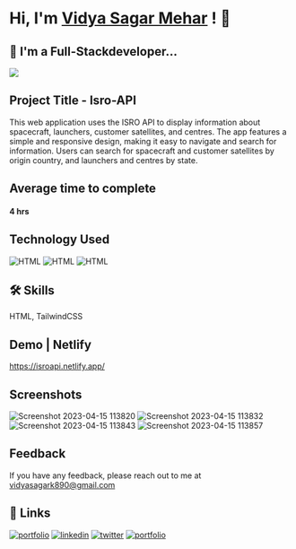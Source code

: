 



# Hi, I'm [Vidya Sagar Mehar](https://vidya-sagar-portfolio.netlify.app/) ! 👋


## 🚀 I'm a Full-Stackdeveloper...
<img src="https://user-images.githubusercontent.com/73097560/115834477-dbab4500-a447-11eb-908a-139a6edaec5c.gif">

## Project Title - Isro-API
This web application uses the ISRO API to display information about spacecraft, launchers, customer satellites, and centres. The app features a simple and responsive design, making it easy to navigate and search for information. Users can search for spacecraft and customer satellites by origin country, and launchers and centres by state. 


## Average time to complete
#### 4 hrs


## Technology Used

![HTML](https://img.shields.io/badge/FirstTech-HTML-purple)
![HTML](https://img.shields.io/badge/SecondTech-CSS-blue)
![HTML](https://img.shields.io/badge/SecondTech-JavaScript-red)

## 🛠 Skills
HTML, TailwindCSS

## Demo | Netlify
https://isroapi.netlify.app/


## Screenshots
![Screenshot 2023-04-15 113820](https://user-images.githubusercontent.com/92782806/232189043-6ac88546-26e9-4e31-b50f-7d182cba94c8.png)
![Screenshot 2023-04-15 113832](https://user-images.githubusercontent.com/92782806/232189067-15bb6663-8dff-4ffb-9084-bde7f2a999a0.png)
![Screenshot 2023-04-15 113843](https://user-images.githubusercontent.com/92782806/232189090-74d0d76a-a8d9-47b3-b3a2-c080d62eb6ec.png)
![Screenshot 2023-04-15 113857](https://user-images.githubusercontent.com/92782806/232189108-2c756522-de02-4fba-b6ca-d21ae0f18794.png)



## Feedback

If you have any feedback, please reach out to me at vidyasagark890@gmail.com


## 🔗 Links
[![portfolio](https://img.shields.io/badge/my_portfolio-000?style=for-the-badge&logo=ko-fi&logoColor=white)](https://vidya-sagar-portfolio.netlify.app/)
[![linkedin](https://img.shields.io/badge/linkedin-0A66C2?style=for-the-badge&logo=linkedin&logoColor=white)](https://www.linkedin.com/)
[![twitter](https://img.shields.io/badge/twitter-1DA1F2?style=for-the-badge&logo=twitter&logoColor=white)](https://twitter.com/Cherry_Reyans)
[![portfolio](https://img.shields.io/badge/FindCoder_portfolio-5A20CB??style=for-the-badge&logo=appveyor)](https://www.findcoder.io/u/vidyasagarmehar)

